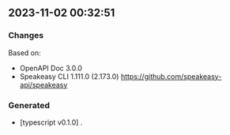 

## 2023-11-02 00:32:51
### Changes
Based on:
- OpenAPI Doc 3.0.0 
- Speakeasy CLI 1.111.0 (2.173.0) https://github.com/speakeasy-api/speakeasy
### Generated
- [typescript v0.1.0] .